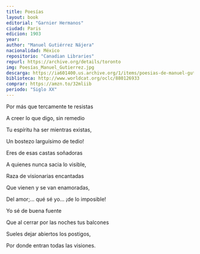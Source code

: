```yaml
---
title: Poesías 
layout: book
editorial: "Garnier Hermanos"
ciudad: Paris
edicion: 1903
year: 
author: "Manuel Gutiérrez Nájera"
nacionalidad: México
repositorio: "Canadian Libraries"
repurl: https://archive.org/details/toronto
img: Poesías_Manuel_Gutierrez.jpg
descarga: https://ia601400.us.archive.org/1/items/poesias-de-manuel-gutierrez-najera.-edicion-autorizada-por-la-vda-del-autor/Poes%C3%ADas%20de%20Manuel%20Guti%C3%A9rrez%20N%C3%A1jera.%20Edici%C3%B3n%20autorizada%20por%20la%20vda%20del%20autor.pdf
biblioteca: http://www.worldcat.org/oclc/880126933
comprar: https://amzn.to/32mliib
periodo: "Siglo XX"
---
```

 

Por más que tercamente te resistas 
 
A creer lo que digo, sin remedio 
 
Tu espíritu ha ser mientras existas, 
 
Un bostezo larguísimo de tedio! 
 
Eres de esas castas soñadoras 
 
A quienes nunca sacia lo visible, 
 
Raza de visionarias encantadas 
 
Que vienen y se van enamoradas, 
 
Del amor;... qué sé yo... ¡de lo imposible!
 
Yo sé de buena fuente 
 
Que al cerrar por las noches tus balcones 
 
Sueles dejar abiertos los postigos, 
 
Por donde entran todas las visiones.

